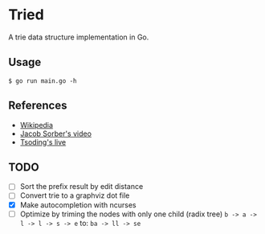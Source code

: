 # Tried

A trie data structure implementation in Go.

## Usage

```
$ go run main.go -h
```

## References

- [Wikipedia][1]
- [Jacob Sorber's video][2]
- [Tsoding's live][3]

## TODO

- [ ] Sort the prefix result by edit distance
- [ ] Convert trie to a graphviz dot file
- [x] Make autocompletion with ncurses
- [ ] Optimize by triming the nodes with only one child (radix tree)
      ```
      b -> a -> l -> l
             -> s -> e
      ```
      to:
      ```
      ba -> ll
         -> se
      ```

[1]: https://en.wikipedia.org/wiki/Trie
[2]: https://www.youtube.com/watch?v=3CbFFVHQrk4
[3]: https://www.youtube.com/watch?v=2fosrL7I7oc
